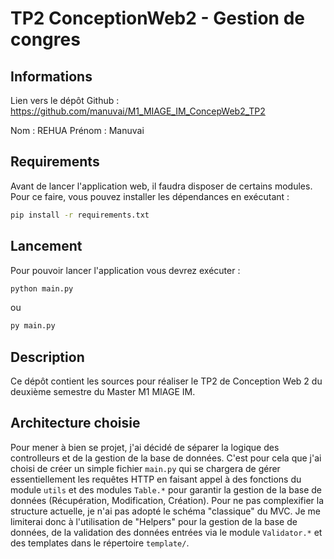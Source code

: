 # TP2 ConceptionWeb2 - Gestion de congres

## Informations
Lien vers le dépôt Github : https://github.com/manuvai/M1_MIAGE_IM_ConcepWeb2_TP2

Nom : REHUA
Prénom : Manuvai

## Requirements
Avant de lancer l'application web, il faudra disposer de certains modules.
Pour ce faire, vous pouvez installer les dépendances en exécutant :
```bash
pip install -r requirements.txt
```

## Lancement
Pour pouvoir lancer l'application vous devrez exécuter :
```bash
python main.py
```
ou 
```bash
py main.py
```

## Description
Ce dépôt contient les sources pour réaliser le TP2 de Conception Web 2 du deuxième semestre du Master M1 MIAGE IM.

## Architecture choisie
Pour mener à bien se projet, j'ai décidé de séparer la logique des controlleurs et de la gestion de la base de données. C'est pour cela que j'ai choisi de créer un simple fichier `main.py` qui se chargera de gérer essentiellement les requêtes HTTP en faisant appel à des fonctions du module `utils` et des modules `Table.*` pour garantir la gestion de la base de données (Récupération, Modification, Création).
Pour ne pas complexifier la structure actuelle, je n'ai pas adopté le schéma "classique" du MVC. Je me limiterai donc à l'utilisation de "Helpers" pour la gestion de la base de données, de la validation des données entrées via le module `Validator.*` et des templates dans le répertoire `template/`.
